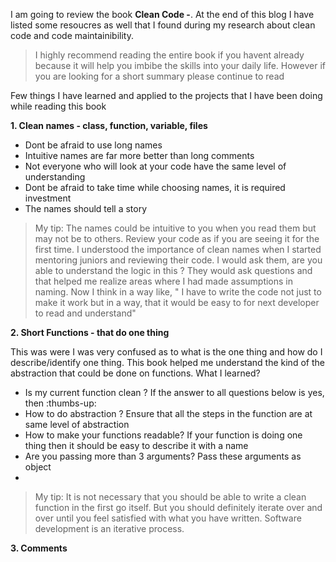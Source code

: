 I am going to review the book **Clean Code -**. At the end of this blog I have listed some resoucres as well that I found during my research about clean code and code maintainibility.

> I highly recommend reading the entire book if you havent already because it will help you imbibe the skills into your daily life. However if you are looking for a short summary please continue to read

Few things I have learned and applied to the projects that I have been doing while reading this book

**1. Clean names - class, function, variable, files**

- Dont be afraid to use long names
- Intuitive names are far more better than long comments
- Not everyone who will look at your code have the same level of understanding
- Dont be afraid to take time while choosing names, it is required investment
- The names should tell a story

> My tip: The names could be intuitive to you when you read them but may not be to others. Review your code as if you are seeing it for the first time. I understood the importance of clean names when I started mentoring juniors and reviewing their code. I would ask them, are you able to understand the logic in this ? They would ask questions and that helped me realize areas where I had made assumptions in naming. Now I think in a way like, " I have to write the code not just to make it work but in a way, that it would be easy to for next developer to read and understand" 

**2. Short Functions - that do one thing**

This was were I was very confused as to what is the one thing and how do I describe/identify one thing. This book helped me understand the kind of the abstraction that could be done on functions. What I learned?

 - Is my current function clean ? If the answer to all questions below is yes, then :thumbs-up:
 - How to do abstraction ? Ensure that all the steps in the function are at same level of abstraction
 - How to make your functions readable? If your function is doing one thing then it should be easy to describe it with a name
 - Are you passing more than 3 arguments? Pass these arguments as object
 - 

> My tip: It is not necessary that you should be able to write a clean function in the first go itself. But you should definitely iterate over and over until you feel satisfied with what you have written. Software development is an iterative process.

**3. Comments**
